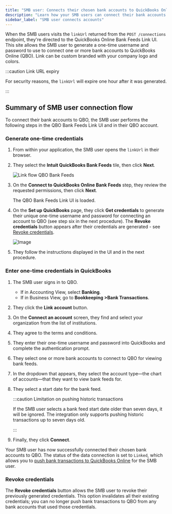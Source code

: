 ```yaml
---
title: "SMB user: Connects their chosen bank accounts to QuickBooks Online"
description: "Learn how your SMB users can connect their bank accounts to QuickBooks Online."
sidebar_label: "SMB user connects accounts"
---
```


When the SMB users visits the `linkUrl` returned from the `POST /connections` endpoint, they're directed to the QuickBooks Online Bank Feeds Link UI. This site allows the SMB user to generate a one-time username and password to use to connect one or more bank accounts to QuickBooks Online (QBO). Link can be custom branded with your company logo and colors.

:::caution Link URL expiry

For security reasons, the `linkUrl` will expire one hour after it was generated. 

:::

## Summary of SMB user connection flow

To connect their bank accounts to QBO, the SMB user performs the following steps in the QBO Bank Feeds Link UI and in their QBO account.

### Generate one-time credentials

1. From within your application, the SMB user opens the `linkUrl` in their browser.

2. They select the **Intuit QuickBooks Bank Feeds** tile, then click **Next**.

   ![Link flow QBO Bank Feeds](/img/old/643cba5-link-select-accounting-software-qbo-bank-feeds.png "The select your accounting software step in Link. Select the Quickbooks Bank Feeds tile.")

3. On the **Connect to QuickBooks Online Bank Feeds** step, they review the requested permissions, then click **Next**.

   The QBO Bank Feeds Link UI is loaded.

4. On the **Set up QuickBooks** page, they click **Get credentials** to generate their unique one-time username and password for connecting an account to QBO (see step six in the next procedure). The **Revoke credentials** button appears after their credentials are generated - see [Revoke credentials](#revoke-credentials).

   ![Image](/img/bank-feeds-api/qbo-bank-feeds/400590b-qbo-bank-feeds_smb-customer-steps-revised.png "The Set up QuickBooks page that allows your SMB user to get their credentials.")

5. They follow the instructions displayed in the UI and in the next procedure.

### Enter one-time credentials in QuickBooks

1. The SMB user signs in to QBO.

   - If in Accounting View, select **Banking**.
   - If in Business View, go to **Bookkeeping >Bank Transactions**.

2. They click the **Link account** button.

3. On the **Connect an account** screen, they find and select your organization from the list of institutions.

4. They agree to the terms and conditions.

5. They enter their one-time username and password into QuickBooks and complete the authentication prompt.

6. They select one or more bank accounts to connect to QBO for viewing bank feeds.

7. In the dropdown that appears, they select the account type—the chart of accounts—that they want to view bank feeds for.

8. They select a start date for the bank feed.

   :::caution Limitation on pushing historic transactions
   
   If the SMB user selects a bank feed start date older than seven days, it will be ignored. The integration only supports pushing historic transactions up to seven days old.

   :::

9. Finally, they click **Connect**.

Your SMB user has now successfully connected their chosen bank accounts to QBO. The status of the data connection is set to `Linked`, which allows you to [push bank transactions to QuickBooks Online](/bank-feeds-api/qbo-bank-feeds/qbo-bank-feeds-push-bank-transactions) for the SMB user.

### Revoke credentials

The **Revoke credentials** button allows the SMB user to revoke their previously generated credentials. This option invalidates all their existing credentials; you can no longer push bank transactions to QBO from any bank accounts that used those credentials.
